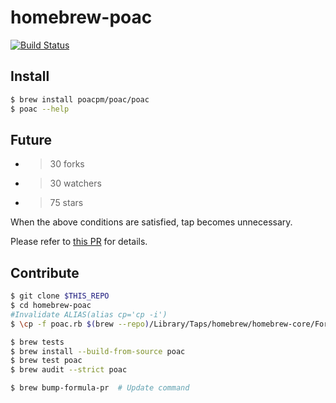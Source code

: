 # homebrew-poac
[![Build Status](https://travis-ci.com/poacpm/homebrew-poac.svg?branch=master)](https://travis-ci.com/poacpm/homebrew-poac)

## Install
```bash
$ brew install poacpm/poac/poac
$ poac --help
```

## Future
* > 30 forks
* > 30 watchers
* > 75 stars

When the above conditions are satisfied, tap becomes unnecessary.

Please refer to [this PR](https://github.com/Homebrew/homebrew-core/pull/31860) for details.


## Contribute
```bash
$ git clone $THIS_REPO
$ cd homebrew-poac
#Invalidate ALIAS(alias cp='cp -i')
$ \cp -f poac.rb $(brew --repo)/Library/Taps/homebrew/homebrew-core/Formula/

$ brew tests
$ brew install --build-from-source poac
$ brew test poac
$ brew audit --strict poac

$ brew bump-formula-pr  # Update command
```

